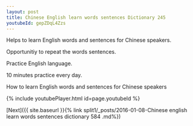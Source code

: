 ```yaml
---
layout: post
title: Chinese English learn words sentences Dictionary 245 
youtubeId: gepZDqL4Zzs
---
```

 
 
Helps to learn English words and sentences for Chinese speakers.

Opportunitiy to repeat the words sentences. 

Practice English language. 
 
10 minutes practice every day. 
 
How to learn English words and sentences for Chinese speakers 
 
{% include youtubePlayer.html id=page.youtubeId %}
 
 
[Next]({{ site.baseurl }}{% link  split1/_posts/2016-01-08-Chinese english learn words sentences dictionary 584 .md%})
 
